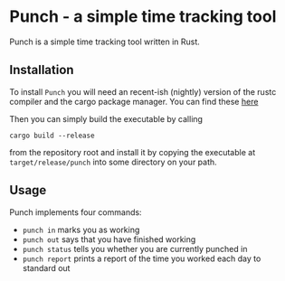 # Punch - a simple time tracking tool

Punch is a simple time tracking tool written in Rust.

## Installation

To install `Punch` you will need an recent-ish (nightly) version of the rustc
compiler and the cargo package manager. You can find these [here](http://www.rust-lang.org/install.html)

Then you can simply build the executable by calling

    cargo build --release

from the repository root and install it by copying the executable at
`target/release/punch` into some directory on your path.

## Usage

Punch implements four commands:

- `punch in` marks you as working
- `punch out` says that you have finished working
- `punch status` tells you whether you are currently punched in
- `punch report` prints a report of the time you worked each day to standard out
